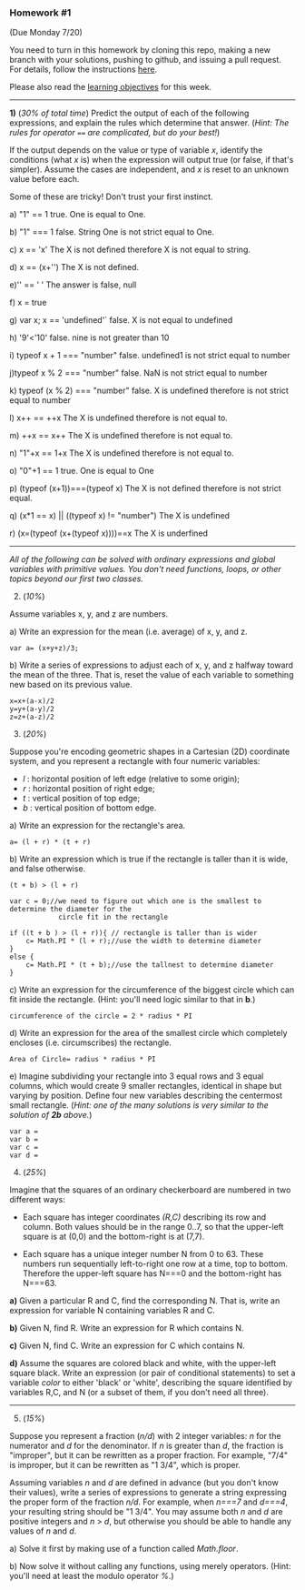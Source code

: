 ### Homework #1
(Due Monday 7/20)

You need to turn in this homework by cloning this repo, making a new branch with your solutions, pushing to github, and issuing a pull request.
For details, follow the instructions [here](http://portlandcodeschool.github.io/jse/2015/01/07/command-line-and-git-slides/#/14).

Please also read the [learning objectives](objectives.md) for this week.

---

**1)** (_30% of total time_)
Predict the output of each of the following expressions, and explain the rules which determine that answer.  (_Hint: The rules for operator `==` are complicated, but do your best!_)

If the output depends on the value or type of variable _x_, identify the conditions (what _x_ is) when the expression will output true (or false, if that's simpler).  Assume the cases are independent, and _x_ is reset to an unknown value before each.

Some of these are tricky!  Don't trust your first instinct.  


a) "1" == 1 true. One is equal to One.

b) "1" === 1 false. String One is not strict equal to One.

c) x == 'x' The X is not defined therefore X is not equal to string.

d) x == (x+'') The X is not defined.

e)'' == ' ' The answer is false, null

f) x = true

g) var x; x == 'undefined'` false. X is not equal to undefined

h) '9'<'10' false. nine is not greater than 10

i) typeof x + 1 === "number" false. undefined1 is not strict equal to number

j)typeof x % 2 === "number" false. NaN is not strict equal to number

k) typeof (x % 2) === "number" false. X is undefined therefore is not strict equal to number

l) x++ == ++x The X is undefined therefore is not equal to.

m) ++x == x++ The X is undefined therefore is not equal to.

n) "1"+x == 1+x The X is undefined therefore is not equal to.

o) "0"+1 == 1 true. One is equal to One

p) (typeof (x+1))===(typeof x)	The X is not defined therefore is not strict equal.

q) (x*1 == x) || ((typeof x) != "number") The X is undefined

r) (x=(typeof (x+(typeof x))))==x The X is underfined

---

_All of the following can be solved with ordinary expressions and global variables with primitive values.  You don't need functions, loops, or other topics beyond our first two classes._

 2) (_10%_)

Assume variables x, y, and z are numbers.

a) Write an expression for the mean (i.e. average) of x, y, and z.

	var a= (x+y+z)/3;

b) Write a series of expressions to adjust each of x, y, and z halfway toward the mean of the three.
That is, reset the value of each variable to something new based on its previous value.

	x=x+(a-x)/2
	y=y+(a-y)/2
	z=z+(a-z)/2


3) (_20%_)

Suppose you're encoding geometric shapes in a Cartesian (2D) coordinate system, and you represent a rectangle with four numeric variables:

- _l_ : horizontal position of left edge (relative to some origin);
- _r_ : horizontal position of right edge;
- _t_ : vertical position of top edge;
- _b_ : vertical position of bottom edge.

a) Write an expression for the rectangle's area.

	a= (l + r) * (t + r)

b) Write an expression which is true if the rectangle is taller than it is wide, and false otherwise.
	
	(t + b) > (l + r)

	var c = 0;//we need to figure out which one is the smallest to determine the diameter for the 	 
			    circle fit in the rectangle

	if ((t + b ) > (l + r)){ // rectangle is taller than is wider 
		c= Math.PI * (l + r);//use the width to determine diameter
	}
	else {
		c= Math.PI * (t + b);//use the tallnest to determine diameter
	}

c) Write an expression for the circumference of the biggest circle which can fit inside the rectangle.  (Hint: you'll need logic similar to that in **b**.)
	
	circumference of the circle = 2 * radius * PI

d) Write an expression for the area of the smallest circle which completely encloses (i.e. circumscribes) the rectangle.

 	Area of Circle= radius * radius * PI


e) Imagine subdividing your rectangle into 3 equal rows and 3 equal columns, which would create 9 smaller rectangles, identical in shape but varying by position.
Define four new variables describing the centermost small rectangle.
(_Hint: one of the many solutions is very similar to the solution of **2b** above._)

	var a = 
	var b =
	var c =
	var d =

4) (_25%_)

Imagine that the squares of an ordinary checkerboard are numbered in two different ways:

* Each square has integer coordinates _(R,C)_ describing its row and column.  Both values should be in the range 0..7, so that the upper-left square is at (0,0) and the bottom-right is at (7,7).

* Each square has a unique integer number N from 0 to 63.  These numbers run sequentially left-to-right one row at a time, top to bottom.  Therefore the upper-left square has N===0 and the bottom-right has N===63.

**a)**  Given a particular R and C, find the corresponding N.  That is, write an expression for variable N containing variables R and C.

**b)**  Given N, find R.  Write an expression for R which contains N.

**c)**  Given N, find C.  Write an expression for C which contains N.

**d)**  Assume the squares are colored black and white, with the upper-left square black.
Write an expression (or pair of conditional statements) to set a variable _color_ to either 'black' or 'white', describing the square identified by variables R,C, and N (or a subset of them, if you don't need all three).

---

5) (_15%_)

Suppose you represent a fraction (_n/d_) with 2 integer variables: _n_ for the numerator and _d_ for the denominator.
If _n_ is greater than _d_, the fraction is "improper", but it can be rewritten as a proper fraction.  For example, "7/4" is improper, but it can be rewritten as "1 3/4", which is proper.

Assuming variables _n_ and _d_ are defined in advance (but you don't know their values), write a series of expressions to generate a string expressing the proper form of the fraction _n/d_.  For example, when _n===7_ and _d===4_, your resulting string should be "1 3/4".  You may assume both _n_ and _d_ are positive integers and _n_ > _d_, but otherwise you should be able to handle any values of _n_ and _d_.

a) Solve it first by making use of a function called _Math.floor_.

b) Now solve it without calling any functions, using merely operators.  (Hint: you'll need at least the modulo operator _%_.)
